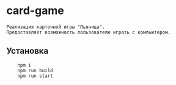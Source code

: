 # card-game
```
Реализация карточной игры "Пьяница". 
Предоставляет возможность пользователю играть с компьютером.
```

## Установка 
```
    npm i
    npm run build
    npm run start
```
